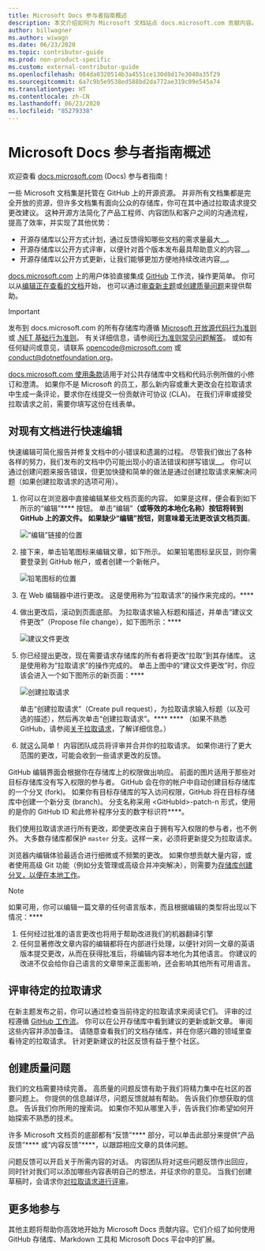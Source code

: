 ```yaml
---
title: Microsoft Docs 参与者指南概述
description: 本文介绍如何为 Microsoft 文档站点 docs.microsoft.com 贡献内容。
author: billwagner
ms.author: wiwagn
ms.date: 06/23/2020
ms.topic: contributor-guide
ms.prod: non-product-specific
ms.custom: external-contributor-guide
ms.openlocfilehash: 084da0320514b3a4551ce130d8d17e3040a35f29
ms.sourcegitcommit: 6a7c9b5e9538ed588bd2da772ae319c09e545a74
ms.translationtype: HT
ms.contentlocale: zh-CN
ms.lasthandoff: 06/23/2020
ms.locfileid: "85279338"
---
```

# <a name="microsoft-docs-contributor-guide-overview"></a>Microsoft Docs 参与者指南概述

欢迎查看 [docs.microsoft.com](https://docs.microsoft.com) (Docs) 参与者指南！

一些 Microsoft 文档集是托管在 GitHub 上的开源资源。 并非所有文档集都是完全开放的资源，但许多文档集有面向公众的存储库，你可在其中通过拉取请求提交更改建议。 这种开源方法简化了产品工程师、内容团队和客户之间的沟通流程，提高了效率，并实现了其他优势：

- 开源存储库以公开方式计划，通过反馈得知哪些文档的需求量最大__。
- 开源存储库以公开方式评审，以便针对首个版本发布最具帮助意义的内容__。
- 开源存储库以公开方式更新，让我们能够更加方便地持续改进内容__。

[docs.microsoft.com](https://docs.microsoft.com) 上的用户体验直接集成 [GitHub](https://github.com) 工作流，操作更简单。 你可以从[编辑正在查看的文档](#quick-edits-to-existing-documents)开始， 也可以通过[审查新主题](#review-open-prs)或[创建质量问题](#create-quality-issues)来提供帮助。

> [!IMPORTANT]
> 发布到 docs.microsoft.com 的所有存储库均遵循 [Microsoft 开放源代码行为准则](https://opensource.microsoft.com/codeofconduct/)或 [.NET 基础行为准则](https://dotnetfoundation.org/code-of-conduct)。 有关详细信息，请参阅[行为准则常见问题解答](https://opensource.microsoft.com/codeofconduct/faq/)。 或如有任何疑问或意见，请联系 [opencode@microsoft.com](mailto:opencode@microsoft.com) 或 [conduct@dotnetfoundation.org](mailto:conduct@dotnetfoundation.org)。<br>
>
> [docs.microsoft.com 使用条款](https://docs.microsoft.com/legal/termsofuse)适用于对公共存储库中文档和代码示例所做的小修订和澄清。 如果你不是 Microsoft 的员工，那么新内容或重大更改会在拉取请求中生成一条评论，要求你在线提交一份贡献许可协议 (CLA)。 在我们评审或接受拉取请求之前，需要你填写这份在线表单。

## <a name="quick-edits-to-existing-documents"></a>对现有文档进行快速编辑

快速编辑可简化报告并修复文档中的小错误和遗漏的过程。 尽管我们做出了各种各样的努力，我们发布的文档中仍可能出现小的语法错误和拼写错误__。 你可以通过创建问题来报告错误，但更加快捷和简单的做法是通过创建拉取请求来解决问题（如果创建拉取请求的选项可用）。

1. 你可以在浏览器中直接编辑某些文档页面的内容。 如果是这样，便会看到如下所示的“编辑”**** 按钮。 单击“编辑”****（或等效的本地化名称）按钮将转到 GitHub 上的源文件。 如果缺少“编辑”按钮，则意味着无法更改该文档页面****。

   ![“编辑”链接的位置](./media/index/edit-article.png)

2. 接下来，单击铅笔图标来编辑文章，如下所示。 如果铅笔图标呈灰显，则你需要登录到 GitHub 帐户，或者创建一个新帐户。 

   ![铅笔图标的位置](./media/index/edit-icon.png)


3. 在 Web 编辑器中进行更改。 这是使用称为“拉取请求”的操作来完成的。****

4. 做出更改后，滚动到页面底部。 为拉取请求输入标题和描述，并单击“建议文件更改”（Propose file change），如下图所示：****

   ![建议文件更改](./media/index/submit-pull-request.png)

5. 你已经提出更改，现在需要请求存储库的所有者将更改“拉取”到其存储库。 这是使用称为“拉取请求”的操作完成的。 单击上图中的“建议文件更改”时，你应该会进入一个如下图所示的新页面：****

   ![创建拉取请求](media/index/create-pull-request.png)

   单击“创建拉取请求”（Create pull request），为拉取请求输入标题（以及可选的描述），然后再次单击“创建拉取请求”。**** **** （如果不熟悉 GitHub，请参阅[关于拉取请求](https://help.github.com/en/articles/about-pull-requests)，了解详细信息。）

6. 就这么简单！ 内容团队成员将评审并合并你的拉取请求。 如果你进行了更大范围的更改，可能会收到一些请求更改的反馈。

GitHub 编辑界面会根据你在存储库上的权限做出响应。 前面的图片适用于那些对目标存储库没有写入权限的参与者。 GitHub 会在你的帐户中自动创建目标存储库的一个分叉 (fork)。 如果你有目标存储库的写入访问权限，GitHub 将在目标存储库中创建一个新分支 (branch)。 分支名称采用 \<GitHubId\>-patch-n 形式，使用的是你的 GitHub ID 和此修补程序分支的数字标识符****。

我们使用拉取请求进行所有更改，即使更改来自于拥有写入权限的参与者，也不例外。 大多数存储库都保护 `master` 分支。这样一来，必须将更新提交为拉取请求。

浏览器内编辑体验最适合进行细微或不频繁的更改。 如果你想贡献大量内容，或者使用高级 Git 功能（例如分支管理或高级合并冲突解决），则需要为[存储库创建分叉，以便在本地工作](how-to-write-workflows-major.md)。

> [!NOTE]
> 如果可用，你可以编辑一篇文章的任何语言版本，而且根据编辑的类型将出现以下情况：****
> 1. 任何经过批准的语言更改也将用于帮助改进我们的机器翻译引擎
> 2. 任何显著修改文章内容的编辑都将在内部进行处理，以便针对同一文章的英语版本提交更改，从而在获得批准后，将编辑内容本地化为其他语言。
> 你建议的改进不仅会给你自己语言的文章带来正面影响，还会影响其他所有可用语言。

## <a name="review-open-prs"></a>评审待定的拉取请求

在新主题发布之前，你可以通过检查当前待定的拉取请求来阅读它们。 评审的过程遵循 [GitHub 工作流](https://guides.github.com/introduction/flow/)。 你可以在公开存储库中看到建议的更新或新文章。 审阅这些内容并添加备注。 请随意查看我们的文档存储库，并在你感兴趣的领域里查看待定的拉取请求。 针对更新建议的社区反馈有益于整个社区。

## <a name="create-quality-issues"></a>创建质量问题

我们的文档需要持续完善。 高质量的问题反馈有助于我们将精力集中在社区的首要问题上。 你提供的信息越详尽，问题反馈就越有帮助。 告诉我们你想获取的信息。 告诉我们你所用的搜索词。 如果你不知从哪里入手，告诉我们你希望如何开始探索不熟悉的技术。

许多 Microsoft 文档页的底部都有“反馈”**** 部分，可以单击此部分来提供“产品反馈”**** 或“内容反馈”****，以跟踪相应文章的具体问题。

问题反馈可以开启关于所需内容的对话。 内容团队将对这些问题反馈作出回应，同时针对我们可以添加哪些内容表明自己的想法，并征求你的意见。 当我们创建草稿时，会请求你[对拉取请求进行评审](#review-open-prs)。

## <a name="get-more-involved"></a>更多地参与

其他主题将帮助你高效地开始为 Microsoft Docs 贡献内容。它们介绍了如何使用 GitHub 存储库、Markdown 工具和 Microsoft Docs 平台中的扩展。
